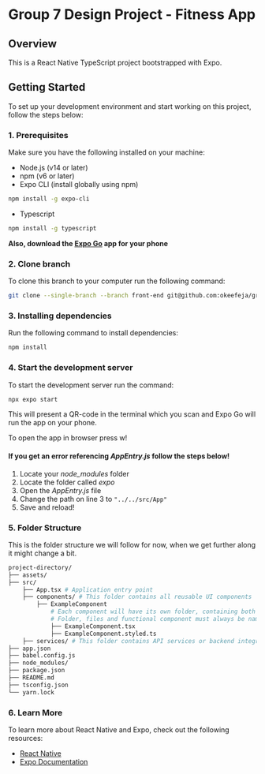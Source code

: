 # Group 7 Design Project - Fitness App

## Overview
This is a React Native TypeScript project bootstrapped with Expo.

## Getting Started
To set up your development environment and start working on this project, follow the steps below:

### 1. Prerequisites
Make sure you have the following installed on your machine:
- Node.js (v14 or later)
- npm (v6 or later)
- Expo CLI (install globally using npm)
```sh
npm install -g expo-cli
```
- Typescript
```sh
npm install -g typescript
```

**Also, download the [Expo Go](https://expo.dev/client) app for your phone**

### 2. Clone branch
To clone this branch to your computer run the following command:
```sh
git clone --single-branch --branch front-end git@github.com:okeefeja/group-7-design-project.git <directory_name>
```

### 3. Installing dependencies
Run the following command to install dependencies:
```sh
npm install
```

### 4. Start the development server
To start the development server run the command:
```sh
npx expo start
```
This will present a QR-code in the terminal which you scan and Expo Go will run the app on your phone.

To open the app in browser press w!

#### If you get an error referencing *AppEntry.js* follow the steps below!
1. Locate your *node_modules* folder
2. Locate the folder called *expo*
3. Open the *AppEntry.js* file
4. Change the path on line 3 to ```"../../src/App"```
5. Save and reload!

### 5. Folder Structure
This is the folder structure we will follow for now, when we get further along it might change a bit.
```bash
project-directory/
├── assets/
├── src/
    ├── App.tsx # Application entry point
    ├── components/ # This folder contains all reusable UI components
        ├── ExampleComponent
            # Each component will have its own folder, containing both a .tsx file and a separate styling file
            # Folder, files and functional component must always be named with PascalCase
            ├── ExampleComponent.tsx
            ├── ExampleComponent.styled.ts
    ├── services/ # This folder contains API services or backend integrations.
├── app.json
├── babel.config.js
├── node_modules/
├── package.json
├── README.md
├── tsconfig.json
└── yarn.lock
```

### 6. Learn More
To learn more about React Native and Expo, check out the following resources:

* [React Native](https://reactnative.dev/docs/getting-started)
* [Expo Documentation](https://docs.expo.dev/)
